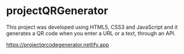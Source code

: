 # projectQRGenerator
This project was developed using HTML5, CSS3 and JavaScript and it generates a QR code when you enter a URL or a text, through an API.

https://projectqrcodegenerator.netlify.app
